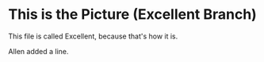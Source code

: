 # This is the Picture (Excellent Branch)

This file is called Excellent, because that's how it is.

Allen added a line.
